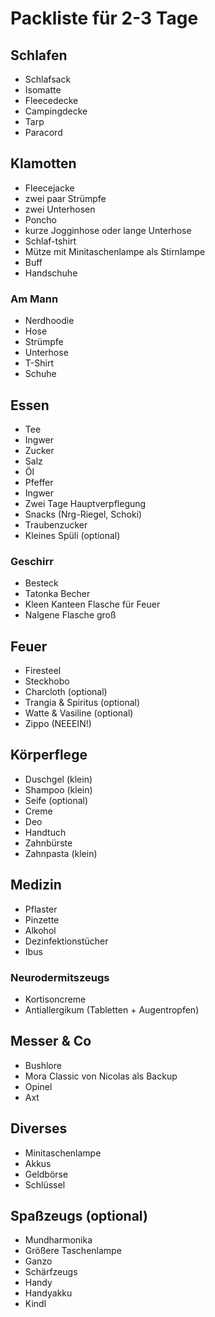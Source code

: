 # Packliste für 2-3 Tage

## Schlafen

* Schlafsack
* Isomatte
* Fleecedecke
* Campingdecke
* Tarp
* Paracord

## Klamotten

* Fleecejacke
* zwei paar Strümpfe
* zwei Unterhosen
* Poncho
* kurze Jogginhose oder lange Unterhose
* Schlaf-tshirt
* Mütze mit Minitaschenlampe als Stirnlampe
* Buff
* Handschuhe

### Am Mann

* Nerdhoodie
* Hose
* Strümpfe
* Unterhose
* T-Shirt
* Schuhe

## Essen

* Tee
* Ingwer
* Zucker
* Salz
* Öl
* Pfeffer
* Ingwer
* Zwei Tage Hauptverpflegung
* Snacks (Nrg-Riegel, Schoki)
* Traubenzucker
* Kleines Spüli (optional)

### Geschirr

* Besteck
* Tatonka Becher
* Kleen Kanteen Flasche für Feuer
* Nalgene Flasche groß

## Feuer
* Firesteel
* Steckhobo
* Charcloth (optional)
* Trangia & Spiritus (optional)
* Watte & Vasiline (optional)
* Zippo (NEEEIN!)

## Körperflege

* Duschgel (klein)
* Shampoo (klein)
* Seife (optional)
* Creme
* Deo
* Handtuch
* Zahnbürste
* Zahnpasta (klein)

## Medizin

* Pflaster
* Pinzette
* Alkohol
* Dezinfektionstücher
* Ibus

### Neurodermitszeugs

* Kortisoncreme
* Antiallergikum (Tabletten + Augentropfen)

## Messer & Co
* Bushlore
* Mora Classic von Nicolas als Backup
* Opinel
* Axt

## Diverses

* Minitaschenlampe
* Akkus
* Geldbörse
* Schlüssel

## Spaßzeugs (optional)

* Mundharmonika
* Größere Taschenlampe
* Ganzo
* Schärfzeugs
* Handy
* Handyakku
* Kindl
